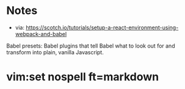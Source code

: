 # Notes

- via: https://scotch.io/tutorials/setup-a-react-environment-using-webpack-and-babel

Babel presets: Babel plugins that tell Babel what to look out for and
transform into plain, vanilla Javascript.

# vim:set nospell ft=markdown

